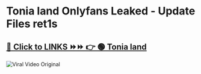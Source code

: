 
 # Tonia land Onlyfans Leaked - Update Files ret1s

## <h2><a href="https://clipsfans.com/Tonia_land&ref=git">🔗 Click to LINKS ⏩⏩ 👉 🟢 Tonia land </a></h2>

<a href="https://clipsfans.com/Tonia_land&ref=git" rel="nofollow" data-target="animated-image.originalLink"><img src="https://i.ibb.co.com/xMMVF88/686577567.gif" alt="Viral Video Original" style="max-width: 100%; display: inline-block;" data-target="animated-image.originalImage"></a>

